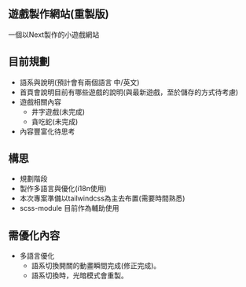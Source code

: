 ## 遊戲製作網站(重製版)

一個以Next製作的小遊戲網站

## 目前規劃

- 語系與說明(預計會有兩個語言 中/英文)
- 首頁會說明目前有哪些遊戲的說明(與最新遊戲，至於儲存的方式待考慮)
- 遊戲相關內容
  - 井字遊戲(未完成)
  - 貪吃蛇(未完成)
- 內容豐富化待思考

## 構思
- 規劃階段
- 製作多語言與優化(i18n使用)
- 本次專案準備以tailwindcss為主去布置(需要時間熟悉)
- scss-module 目前作為輔助使用

## 需優化內容
- 多語言優化
  - 語系切換開關的動畫瞬間完成(修正完成)。
  - 語系切換時，光暗模式會重製。

